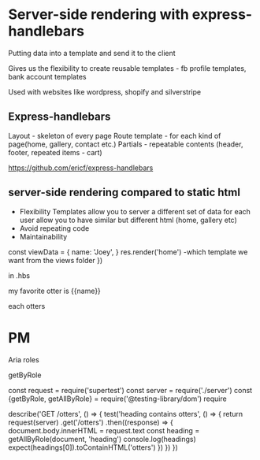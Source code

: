 # Server-side rendering with express-handlebars

Putting data into a template and send it to the client

Gives us the flexibility to create reusable templates - fb profile templates, bank account templates

Used with websites like wordpress, shopify and silverstripe

## Express-handlebars

Layout - skeleton of every page
Route template - for each kind of page(home, gallery, contact etc.)
Partials - repeatable contents (header, footer, repeated items - cart)

https://github.com/ericf/express-handlebars

## server-side rendering compared to static html

- Flexibility
Templates allow you to server a different set of data for each user
allow you to have similar but different html (home, gallery etc)
- Avoid repeating code
- Maintainability

const viewData = {
name: 'Joey',
}
res.render('home') -which template we want from the views folder
})

in .hbs
<p> my favorite otter is {{name}}</p>

each otters

# PM

Aria roles 

getByRole

const request = require('supertest')
const server = require('./server')
const {getByRole, getAllByRole} = require('@testing-library/dom')
require

describe('GET /otters', () => {
test('heading contains otters', () => {
	return request(server)
		.get('/otters')
		.then((response) => {
		  document.body.innerHTML = request.text
		  const heading = getAllByRole(document, 'heading')
		  console.log(headings)
		expect(headings[0]).toContainHTML('otters')
	   })
	})
})